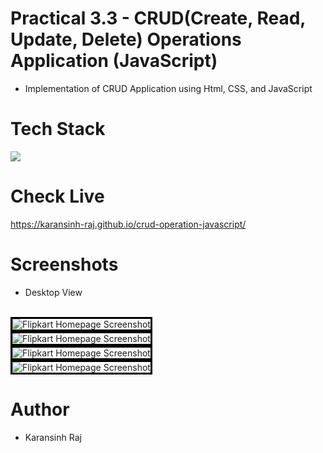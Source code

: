 # Practical 3.3 - CRUD(Create, Read, Update, Delete) Operations Application (JavaScript)
- Implementation of CRUD Application using Html, CSS, and JavaScript

# Tech Stack
<p>
  <img src="https://skillicons.dev/icons?i=html,css,javascript,vscode,git,github" />
</p>

# Check Live
https://karansinh-raj.github.io/crud-operation-javascript/
<br>

# Screenshots
- Desktop View
<br>
<img style="border: 3px solid black"; src="https://user-images.githubusercontent.com/122073318/215476674-04cccb1f-2eb7-47ff-8690-fdd3db50e127.PNG" alt="Flipkart Homepage Screenshot">
<br>
<img style="border: 3px solid black"; src="https://user-images.githubusercontent.com/122073318/215476680-f465d4fa-e762-4904-87dd-cc85e3fef1c1.PNG" alt="Flipkart Homepage Screenshot">
<br>
<img style="border: 3px solid black"; src="https://user-images.githubusercontent.com/122073318/215477435-ddcdf9c6-c934-4577-a8bf-0c6601129b5a.PNG" alt="Flipkart Homepage Screenshot">
<br>
<img style="border: 3px solid black"; src="https://user-images.githubusercontent.com/122073318/215477417-9baa62a7-9ced-4505-a771-2cd165f0459e.PNG" alt="Flipkart Homepage Screenshot">
<br>

# Author
- Karansinh Raj
